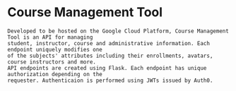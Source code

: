 # Course Management Tool

    Developed to be hosted on the Google Cloud Platform, Course Management Tool is an API for managing 
    student, instructor, course and administrative information. Each endpoint uniquely modifies one 
    of the subjects' attributes including their enrollments, avatars, course instructors and more.
    API endpoints are created using Flask. Each endpoint has unique authorization depending on the 
    requester. Authenticaion is performed using JWTs issued by Auth0.
